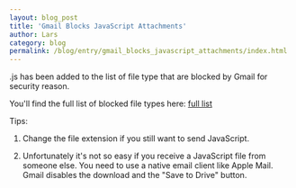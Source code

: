 ```yaml
---
layout: blog_post
title: 'Gmail Blocks JavaScript Attachments'
author: Lars
category: blog
permalink: /blog/entry/gmail_blocks_javascript_attachments/index.html
---
```


.js has been added to the list of file type that are blocked by Gmail for security reason.

You'll find the full list of blocked file types here: [full list](https://support.google.com/mail/answer/6590?hl=en)

Tips:

1) Change the file extension if you still want to send JavaScript.

2) Unfortunately it's not so easy if you receive a JavaScript file from someone else. You need to use a native email client like Apple Mail. Gmail disables the download and the "Save to Drive" button.
